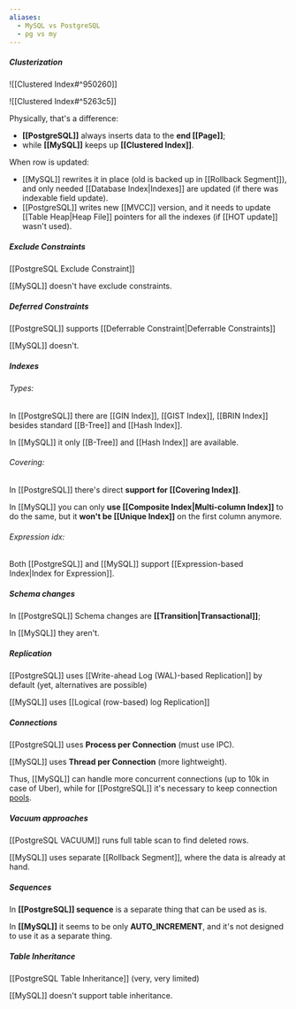 ```yaml
---
aliases:
  - MySQL vs PostgreSQL
  - pg vs my
---
```

##### Clusterization

![[Clustered Index#^950260]]

![[Clustered Index#^5263c5]]

Physically, that's a difference:
- **[[PostgreSQL]]** always inserts data to the **end [[Page]]**;
- while **[[MySQL]]** keeps up **[[Clustered Index]]**.

When row is updated:
- [[MySQL]] rewrites it in place (old is backed up in [[Rollback Segment]]), and only needed [[Database Index|Indexes]] are updated (if there was indexable field update). 
- [[PostgreSQL]] writes new [[MVCC]] version, and it needs to update [[Table Heap|Heap File]] pointers for all the indexes (if [[HOT update]] wasn't used).
##### Exclude Constraints

[[PostgreSQL Exclude Constraint]]

[[MySQL]] doesn't have exclude constraints.

##### Deferred Constraints

[[PostgreSQL]] supports [[Deferrable Constraint|Deferrable Constraints]]

[[MySQL]] doesn't.

##### Indexes

###### Types:

In [[PostgreSQL]] there are [[GIN Index]], [[GIST Index]], [[BRIN Index]] besides standard [[B-Tree]] and [[Hash Index]].

In [[MySQL]] it only [[B-Tree]] and [[Hash Index]] are available.

###### Covering:

In [[PostgreSQL]] there's direct **support for [[Covering Index]]**.

In [[MySQL]] you can only **use [[Composite Index|Multi-column Index]]** to do the same, but it **won't be [[Unique Index]]** on the first column anymore.

###### Expression idx:

Both [[PostgreSQL]] and [[MySQL]] support [[Expression-based Index|Index for Expression]].

##### Schema changes

In [[PostgreSQL]] Schema changes are **[[Transition|Transactional]]**;

In [[MySQL]] they aren't.

##### Replication

[[PostgreSQL]] uses [[Write-ahead Log (WAL)-based Replication]] by default (yet, alternatives are possible)

[[MySQL]] uses [[Logical (row-based) log Replication]]

##### Connections

[[PostgreSQL]] uses **Process per Connection** (must use IPC).

[[MySQL]] uses **Thread per Connection** (more lightweight).

Thus, [[MySQL]] can handle more concurrent connections (up to 10k in case of Uber), while for [[PostgreSQL]] it's necessary to keep connection [pools](https://wiki.postgresql.org/wiki/Number_Of_Database_Connections?uclick_id=c4efc6bf-8b8a-4e96-9cfa-df99c2ae86dd).

##### Vacuum approaches

[[PostgreSQL VACUUM]] runs full table scan to find deleted rows.

[[MySQL]] uses separate [[Rollback Segment]], where the data is already at hand.

##### Sequences

In **[[PostgreSQL]] sequence** is a separate thing that can be used as is.

In **[[MySQL]]** it seems to be only **AUTO_INCREMENT**, and it's not designed to use it as a separate thing.

##### Table Inheritance

[[PostgreSQL Table Inheritance]] (very, very limited)

[[MySQL]] doesn't support table inheritance.
